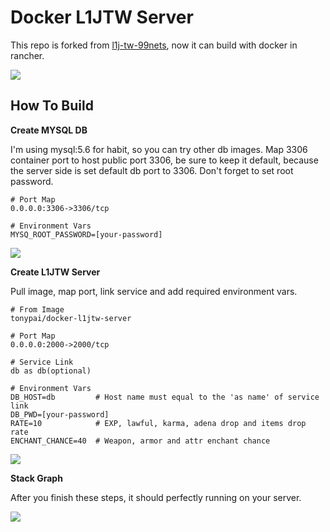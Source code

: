 Docker L1JTW Server
===

This repo is forked from [l1j-tw-99nets](http://l1j-tw-99nets.googlecode.com/svn/trunk/L1J-TW_3.50c/), now it can build with docker in rancher.

![](http://i.giphy.com/l4HnNobFGTXXI56ik.gif)

## How To Build

**Create MYSQL DB**

I'm using mysql:5.6 for habit, so you can try other db images. Map 3306 container port to host public port 3306, be sure to keep it default, because the server side is set default db port to 3306. Don't forget to set root password.

```
# Port Map
0.0.0.0:3306->3306/tcp

# Environment Vars
MYSQ_ROOT_PASSWORD=[your-password]
```

![](http://i.imgur.com/ffA1rLJ.png)

**Create L1JTW Server**

Pull image, map port, link service and add required environment vars.

```
# From Image
tonypai/docker-l1jtw-server

# Port Map
0.0.0.0:2000->2000/tcp

# Service Link
db as db(optional)

# Environment Vars
DB_HOST=db         # Host name must equal to the 'as name' of service link
DB_PWD=[your-password]
RATE=10            # EXP, lawful, karma, adena drop and items drop rate
ENCHANT_CHANCE=40  # Weapon, armor and attr enchant chance
```

![](http://i.imgur.com/WNa56qg.png)

**Stack Graph**

After you finish these steps, it should perfectly running on your server.

![](http://i.imgur.com/AeNrzil.png)
